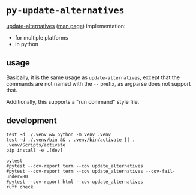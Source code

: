 # `py-update-alternatives`

[update-alternatives][debian wiki] ([man page][man page]) implementation:

* for multiple platforms
* in python

[debian wiki]: https://wiki.debian.org/DebianAlternatives
[man page]: https://man7.org/linux/man-pages/man1/update-alternatives.1.html

## usage

Basically, it is the same usage as `update-alternatives`,
except that the commands are not named with the `--` prefix,
as argparse does not support that.

Additionally, this supports a "run command" style file.


## development

```shell
test -d ./.venv && python -m venv .venv
test -d ./.venv/bin && . .venv/bin/activate || . .venv/Scripts/activate
pip install -e .[dev]
```

```shell
pytest
#pytest --cov-report term --cov update_alternatives
#pytest --cov-report term --cov update_alternatives --cov-fail-under=80
#pytest --cov-report html --cov update_alternatives
ruff check
```
